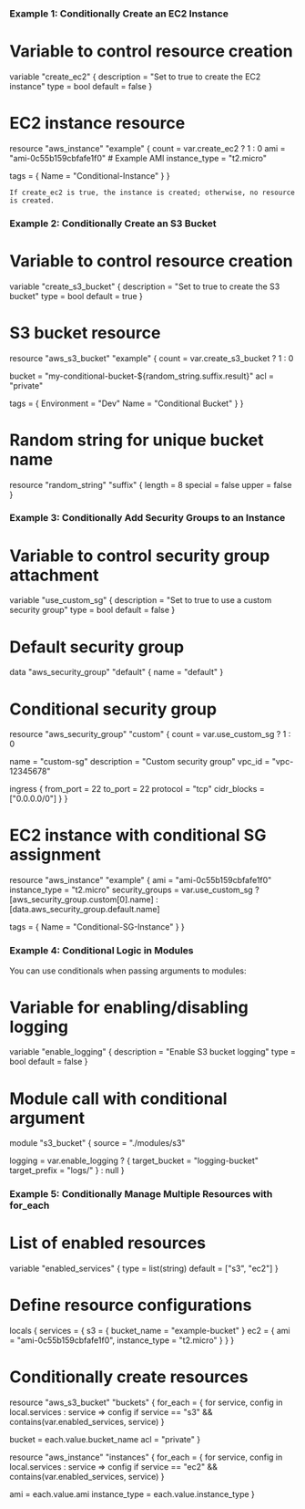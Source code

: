 ### Example 1: Conditionally Create an EC2 Instance

# Variable to control resource creation
variable "create_ec2" {
  description = "Set to true to create the EC2 instance"
  type        = bool
  default     = false
}

# EC2 instance resource
resource "aws_instance" "example" {
  count         = var.create_ec2 ? 1 : 0
  ami           = "ami-0c55b159cbfafe1f0" # Example AMI
  instance_type = "t2.micro"

  tags = {
    Name = "Conditional-Instance"
  }
}

    If create_ec2 is true, the instance is created; otherwise, no resource is created.

### Example 2: Conditionally Create an S3 Bucket

# Variable to control resource creation
variable "create_s3_bucket" {
  description = "Set to true to create the S3 bucket"
  type        = bool
  default     = true
}

# S3 bucket resource
resource "aws_s3_bucket" "example" {
  count = var.create_s3_bucket ? 1 : 0

  bucket = "my-conditional-bucket-${random_string.suffix.result}"
  acl    = "private"

  tags = {
    Environment = "Dev"
    Name        = "Conditional Bucket"
  }
}

# Random string for unique bucket name
resource "random_string" "suffix" {
  length  = 8
  special = false
  upper   = false
}

### Example 3: Conditionally Add Security Groups to an Instance

# Variable to control security group attachment
variable "use_custom_sg" {
  description = "Set to true to use a custom security group"
  type        = bool
  default     = false
}

# Default security group
data "aws_security_group" "default" {
  name = "default"
}

# Conditional security group
resource "aws_security_group" "custom" {
  count = var.use_custom_sg ? 1 : 0

  name        = "custom-sg"
  description = "Custom security group"
  vpc_id      = "vpc-12345678"

  ingress {
    from_port   = 22
    to_port     = 22
    protocol    = "tcp"
    cidr_blocks = ["0.0.0.0/0"]
  }
}

# EC2 instance with conditional SG assignment
resource "aws_instance" "example" {
  ami           = "ami-0c55b159cbfafe1f0"
  instance_type = "t2.micro"
  security_groups = var.use_custom_sg ? 
    [aws_security_group.custom[0].name] : 
    [data.aws_security_group.default.name]

  tags = {
    Name = "Conditional-SG-Instance"
  }
}

### Example 4: Conditional Logic in Modules

You can use conditionals when passing arguments to modules:

# Variable for enabling/disabling logging
variable "enable_logging" {
  description = "Enable S3 bucket logging"
  type        = bool
  default     = false
}

# Module call with conditional argument
module "s3_bucket" {
  source = "./modules/s3"

  logging = var.enable_logging ? {
    target_bucket = "logging-bucket"
    target_prefix = "logs/"
  } : null
}

### Example 5: Conditionally Manage Multiple Resources with for_each

# List of enabled resources
variable "enabled_services" {
  type    = list(string)
  default = ["s3", "ec2"]
}

# Define resource configurations
locals {
  services = {
    s3  = { bucket_name = "example-bucket" }
    ec2 = { ami = "ami-0c55b159cbfafe1f0", instance_type = "t2.micro" }
  }
}

# Conditionally create resources
resource "aws_s3_bucket" "buckets" {
  for_each = { for service, config in local.services : service => config if service == "s3" && contains(var.enabled_services, service) }

  bucket = each.value.bucket_name
  acl    = "private"
}

resource "aws_instance" "instances" {
  for_each = { for service, config in local.services : service => config if service == "ec2" && contains(var.enabled_services, service) }

  ami           = each.value.ami
  instance_type = each.value.instance_type
}

